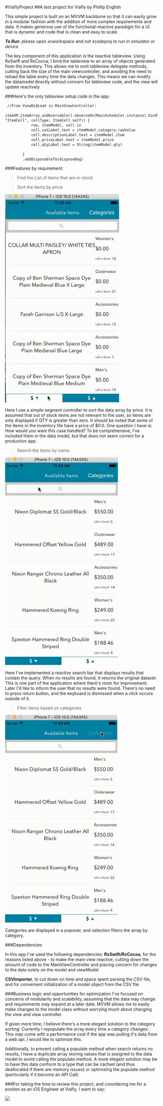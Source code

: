 #ViaflyProject
##A test project for Viafly by Phillip English

This simple project is built on an MVVM backbone so that it can easily grow in a modular fashion with the addition of more complex requirements and data. It makes generous use of the functional-reactive paradigm for a UI that is dynamic and code that is clean and easy to scale.

*__To Run__: please open xcworkspace and not xcodeproj to run in simulator or device*


The key component of this application is the reactive tableview.  Using RxSwift and RxCocoa, I bind the tableview to an array of objects generated from the inventory.  This allows me to omit tableview delegate methods, cutting back the size of the main viewcontroller, and avoiding the need to reload the table every time the data changes. This means we can modify the datamodel directly without concern for tableview code, and the view will update reactively

###Here's the only tableview setup code in the app:
```
 //From ViewDidLoad in MainViewController:
        itemVM.itemArray.asObservable().observeOn(MainScheduler.instance).bindTo(tableView.rx.items(cellIdentifier: "ItemCell", cellType: ItemCell.self)) {
            row, itemModel, cell in
            cell.catLabel.text = itemModel.category.rawValue
            cell.descriptionLabel.text = itemModel.item
            cell.priceLabel.text = itemModel.price
            cell.qtyLabel.text = String(itemModel.qty)

        }
        .addDisposableTo(disposeBag)
```

###Features by requirement:
> Find the List of items that are in-stock

>Sort the items by price

![](https://raw.githubusercontent.com/PhillipEnglish/ViaflyProject/master/Gif1.gif)


Here I use a simple segment controller to sort the data array by price. It is assumed that out of stock items are not relevant to the user, so items are only displayed if QTY is greater than zero.   It should be noted that some of the items in the inventory file have a price of $0.0. One question I have is: How would you want this case handled? To be comprehensive, I've included them in the data model, but that does not seem correct for a production app.


> Search the items by name:

![](https://raw.githubusercontent.com/PhillipEnglish/ViaflyProject/master/Gif2.gif)

Here I've implemented a reactive search bar that displays results that contain the query.  When no results are found, it returns the original dataset: This is one part of the application where there's room for improvement.  Later I'd like to inform the user that no results were found. There's no need to press return button, and the keyboard is dismissed when a click occurs outside of it.

> Filter items based on categories

![](https://raw.githubusercontent.com/PhillipEnglish/ViaflyProject/master/Gif3.gif)

Categories are displayed in a popover, and selection filters the array by category.

###Dependencies

In this app I've used the following dependencies: **RxSwift/RxCocoa**, for the reasons listed above - to make the main view reactive, cutting down the amount of code to the MainViewController and placing concern for changes to the data solely on the model and viewModel

**CSVImporter**, to cut down on time and space spent parsing the CSV file, and for convenient initialization of a model object from the CSV file

###Business logic and opportunities for optimization
I've focused on concerns of modularity and scalability, assuming that the data may change and requirements may expand at a later date: MVVM allows me to easily make changes to the model class without worrying much about changing the view and view controller.  

If given more time, I believe there's a more elegant solution to the category sorting: Currently I repopulate the array every time a category changes: This may come with a performance cost if the app was pulling it's data from a web api.  I would like to optimize this.

Additionally, to prevent calling a populate method when search returns no results, I have a duplicate array storing values that is assigned to the data model to avoid calling the populate method.  A more elegant solution may be to have this data conform to a type that can be cached (and thus deallocated if there are memory issues) or optimizing the populate method (particularly if it become an API Call)

###For taking the time to review this project, and considering me for a positon as an iOS Engineer at Viafly, I want to say: 

![](https://media.giphy.com/media/a3IWyhkEC0p32/giphy.gif) 



